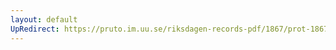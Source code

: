 ```yaml
---
layout: default
UpRedirect: https://pruto.im.uu.se/riksdagen-records-pdf/1867/prot-1867--fk--223/prot-1867--fk--223_015.pdf
---
```

